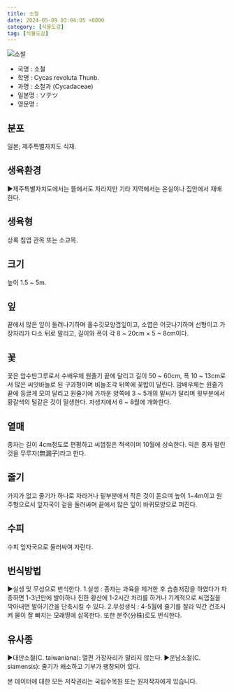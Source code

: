```yaml
---
title: 소철
date: 2024-05-09 03:04:05 +0800
category: [식물도감]
tag: [식물도감]
---
```




![소철](/fileUpload/plants/basic/Cycadaceae/Cycas/14895/14895_1_th2.jpg)
- 국명 : 소철
- 학명 : Cycas revoluta Thunb.
- 과명 : 소철과 (Cycadaceae)
- 일본명 : ソテツ
- 영문명 : 


## 분포
일본; 제주특별자치도 식재.
## 생육환경
▶제주특별자치도에서는 뜰에서도 자라지만 기타 지역에서는 온실이나 집안에서 재배한다.
## 생육형
상록 침엽 관목 또는 소교목.
## 크기
높이 1.5 ~ 5m.
## 잎
끝에서 많은 잎이 돌려나기하며 홀수깃모양겹잎이고, 소엽은 어긋나기하며 선형이고 가장자리가 다소 뒤로 말리고, 길이와 폭이 각 8 ~ 20cm × 5 ~ 8cm이다.
## 꽃
꽃은 암수딴그루로서 수배우체 원줄기 끝에 달리고 길이 50 ~ 60cm, 폭 10 ~ 13cm로서 많은 씨앗바늘로 된 구과형이며 비늘조각 뒤쪽에 꽃밥이 달린다. 암배우체는 원줄기 끝에 둥글게 모여 달리고 원줄기에 가까운 양쪽에 3 ~ 5개의 밑씨가 달리며 윗부분에서 황갈색의 털같은 것이 밀생한다. 자생지에서 6 ~ 8월에 개화한다.
## 열매
종자는 길이 4cm정도로 편평하고 씨껍질은 적색이며 10월에 성숙한다. 익은 종자 말린 것을 무루자(無漏子)라고 한다.
## 줄기
가지가 없고 줄기가 하나로 자라거나 밑부분에서 작은 것이 돋으며 높이 1~4m이고 원주형으로서 잎자국이 겉을 둘러싸며 끝에서 많은 잎이 바퀴모양으로 퍼진다.
## 수피
수피 잎자국으로 둘러싸여 자란다.
## 번식방법
▶실생 및 무성으로 번식한다. 1.실생 : 종자는 과육을 제거한 후 습층저장을 하였다가 파종하면 1-3년만에 발아하나 진한 황산에 1-2시간 처리를 하거나 기계적으로 씨껍질을 깍아내면 발아기간을 단축시킬 수 있다.2.무성생식 : 4-5월에 줄기를 잘라 약간 건조시켜 물이 잘 빠지는 모래땅에 삽목한다. 또한 분주(分株)로도 번식한다.
## 유사종
▶대만소철(C. taiwaniana): 열편 가장자리가 말리지 않는다.▶운남소철(C. siamensis): 줄기가 왜소하고 기부가 팽창되어 있다.






본 데이터에 대한 모든 저작권리는 국립수목원 또는 원저작자에게 있습니다.
